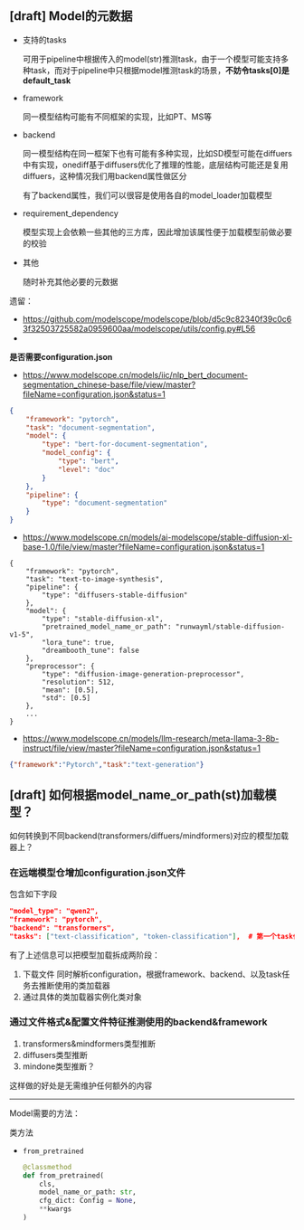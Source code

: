 ## [draft] Model的元数据

- 支持的tasks
    
    可用于pipeline中根据传入的model(str)推测task，由于一个模型可能支持多种task，而对于pipeline中只根据model推测task的场景，**不妨令tasks[0]是default_task**

-  framework

    同一模型结构可能有不同框架的实现，比如PT、MS等

- backend

    同一模型结构在同一框架下也有可能有多种实现，比如SD模型可能在diffuers中有实现，onediff基于diffusers优化了推理的性能，底层结构可能还是复用diffuers，这种情况我们用backend属性做区分

    有了backend属性，我们可以很容是使用各自的model_loader加载模型

- requirement_dependency

    模型实现上会依赖一些其他的三方库，因此增加该属性便于加载模型前做必要的校验

- 其他

    随时补充其他必要的元数据


遗留：
- https://github.com/modelscope/modelscope/blob/d5c9c82340f39c0c63f32503725582a0959600aa/modelscope/utils/config.py#L56
- 

**是否需要configuration.json**


- https://www.modelscope.cn/models/iic/nlp_bert_document-segmentation_chinese-base/file/view/master?fileName=configuration.json&status=1
```json
{
    "framework": "pytorch",
    "task": "document-segmentation",
    "model": {
        "type": "bert-for-document-segmentation",
        "model_config": {
            "type": "bert",
            "level": "doc"
        }
    },
    "pipeline": {
        "type": "document-segmentation"
    }
}
```

- https://www.modelscope.cn/models/ai-modelscope/stable-diffusion-xl-base-1.0/file/view/master?fileName=configuration.json&status=1

```
{
    "framework": "pytorch",
    "task": "text-to-image-synthesis",
    "pipeline": {
        "type": "diffusers-stable-diffusion"
    },
    "model": {
        "type": "stable-diffusion-xl",
        "pretrained_model_name_or_path": "runwayml/stable-diffusion-v1-5",
        "lora_tune": true,
        "dreambooth_tune": false
    },
    "preprocessor": {
        "type": "diffusion-image-generation-preprocessor",
        "resolution": 512,
        "mean": [0.5],
        "std": [0.5]
    },
    ...
}
```

- https://www.modelscope.cn/models/llm-research/meta-llama-3-8b-instruct/file/view/master?fileName=configuration.json&status=1
```json
{"framework":"Pytorch","task":"text-generation"}
```

## [draft] 如何根据model_name_or_path(st)加载模型？

如何转换到不同backend(transformers/diffuers/mindformers)对应的模型加载器上？

### 在远端模型仓增加configuration.json文件
包含如下字段
```json
"model_type": "qwen2",
"framework": "pytorch",
"backend": "transformers",
"tasks": ["text-classification", "token-classification"],  # 第一个task作为默认task
```

有了上述信息可以把模型加载拆成两阶段：
1. 下载文件
    同时解析configuration，根据framework、backend、以及task任务去推断使用的类加载器
2. 通过具体的类加载器实例化类对象


### 通过文件格式&配置文件特征推测使用的backend&framework
1. transformers&mindformers类型推断
2. diffusers类型推断
3. mindone类型推断？

这样做的好处是无需维护任何额外的内容

---

Model需要的方法：

类方法
- `from_pretrained`

    ```python
    @classmethod
    def from_pretrained(
        cls,
        model_name_or_path: str,
        cfg_dict: Config = None,
        **kwargs
    )
    ```

